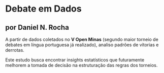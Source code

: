 # Debate em Dados
## por Daniel N. Rocha

A partir de dados coletados no **V Open Minas** (segundo maior torneio de debates em língua portuguesa já realizado), analiso padrões de vítorias e derrotas.

Este estudo busca encontrar insights estatísticos que futuramente melhorem a tomada de decisão na estruturação das regras dos torneios.
